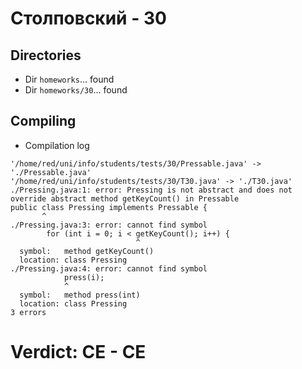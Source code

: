 # Столповский - 30
## Directories
- Dir `homeworks`... found
- Dir `homeworks/30`... found
## Compiling
- Compilation log
```
'/home/red/uni/info/students/tests/30/Pressable.java' -> './Pressable.java'
'/home/red/uni/info/students/tests/30/T30.java' -> './T30.java'
./Pressing.java:1: error: Pressing is not abstract and does not override abstract method getKeyCount() in Pressable
public class Pressing implements Pressable {
       ^
./Pressing.java:3: error: cannot find symbol
        for (int i = 0; i < getKeyCount(); i++) {
                            ^
  symbol:   method getKeyCount()
  location: class Pressing
./Pressing.java:4: error: cannot find symbol
            press(i);
            ^
  symbol:   method press(int)
  location: class Pressing
3 errors

```
# Verdict: **CE** - CE
